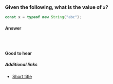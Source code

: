 ### Given the following, what is the value of `x`?

```js
const x = typeof new String("abc");
```

#### Answer

<!-- Your answer goes here. -->

<!-- If you need to display some code, keep it short. It goes here: -->

```html
```

```css
```

```js
```

#### Good to hear

<!-- Whenever possible, include the short list of bullet points that sum up the answer. -->

##### Additional links

<!-- Whenever possible, link a more detailed explanation. -->

* [Short title](https://yourLinkGoes.here/)

<!-- tags: (javascript) -->

<!-- expertise: (1) -->
